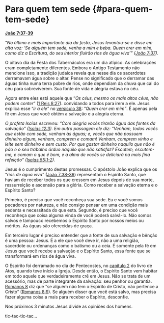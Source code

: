 # Para quem tem sede {#para-quem-tem-sede}

[**João 7:37-39**](http://bibliaonline.com.br/acf/jo/7/37-39)

“_No último e mais importante dia da festa, Jesus levantou-se e disse em alta voz: ‘Se alguém tem sede, venha a mim e beba. Quem crer em mim, como diz a Escritura, do seu interior fluirão rios de água viva’” (_[_João 7:37_](http://bibliaonline.com.br/acf/jo/7/37)_)._

O oitavo dia da Festa dos Tabernáculos era um dia atípico. As celebrações eram completamente diferentes. Embora o Antigo Testamento não mencione isso, a tradição judaica revela que nesse dia os sacerdotes derramavam água sobre o altar. Pense no significado que o derramar das águas tinha numa terra pobre de rios, onde dependiam da chuva que cai do céu para sobreviverem. Sua fonte de vida e alegria estava no céu.

Agora entre eles está aquele que “_Os céus, mesmo os mais altos céus, não podem conter_” ([1 Reis 8:27](http://bibliaonline.com.br/acf/1rs/8/27)). convidando a todos para irem a ele. Jesus explica esse “_ir a ele”_ no [versículo 38](http://bibliaonline.com.br/acf/jo/7/38): “_Quem crer em mim”_. É apenas pela fé em Jesus que você obtém a salvação e a alegria eterna.

_O profeta Isaías escreveu: “Com alegria vocês tirarão água das fontes da salvação” (_[_Isaías 12:3_](http://bibliaonline.com.br/acf/is/12/3)_). Em outra passagem ele diz: “Venham, todos vocês que estão com sede, venham às águas; e, vocês que não possuem dinheiro algum, venham, comprem e comam! Venham, comprem vinho e leite sem dinheiro e sem custo. Por que gastar dinheiro naquilo que não é pão e o seu trabalho árduo naquilo que não satisfaz? Escutem, escutem-me, e comam o que é bom, e a alma de vocês se deliciará na mais fina refeição” (_[_Isaías 55:1-2_](http://bibliaonline.com.br/acf/is/55/1-2)_)._

Jesus é o cumprimento destas promessas. O apóstolo João explica que os “_rios de água viva”_ ([João 7:38-39](http://bibliaonline.com.br/acf/jo/7/38-39)) representam o Espírito Santo, que haviam de receber todos os que cressem em Jesus depois de sua morte, ressurreição e ascensão para a glória. Como receber a salvação eterna e o Espírito Santo?

Primeiro, é preciso que você reconheça sua sede. Eu e você somos pecadores por natureza, e não consigo pensar em uma condição mais sedenta e necessitada do que esta. Segundo, é preciso que você reconheça que coisa alguma vinda de você poderá salvá-lo. Não somos salvos e tampouco recebemos o Espírito Santo por nossos meios ou méritos. As águas são oferecidas de graça.

Em terceiro lugar é preciso entender que a fonte de sua salvação e bênção é uma pessoa: Jesus. É a ele que você deve ir, não a uma religião, sacerdote ou ordenanças como o batismo ou a ceia. É somente pela fé em Jesus que você recebe a salvação e o Espírito Santo, essa fonte que se transformará em rios de água viva.

O Espírito foi derramado no dia de Pentecostes, no [capítulo 2](http://bibliaonline.com.br/acf/atos/2) do livro de Atos, quando teve início a Igreja. Desde então, o Espírito Santo vem habitar em todo aquele que verdadeiramente crê em Jesus. Não se trata de um acessório, mas de parte integrante da salvação: seu penhor ou garantia. [Romanos 8](http://bibliaonline.com.br/acf/rm/8) diz que “se alguém não tem o Espírito de Cristo, não pertence a Cristo” ([Romanos 8:9](http://bibliaonline.com.br/acf/rm/8/9)). Se alguém disser que você está salvo, mas precisa fazer alguma coisa a mais para receber o Espírito, desconfie.

Nos próximos 3 minutos Jesus divide as opiniões dos homens.

tic-tac-tic-tac...